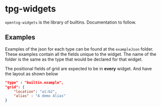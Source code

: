 # tpg-widgets

`opentsg-widgets` is the library of builtins. Documentation to follow.

## Examples

Examples of the json for each type can be found at the `exampleJson` folder.
These examples contain all the fields unique to the widget. The name of the folder
is the same as the type that would be declared for that widget.

The positional fields of grid are expected to be in **every** widget. And have the
layout as shown below

```json
"type" : "builtin.example",
"grid": {
    "location": "a1:b2",
    "alias" : "A demo Alias"
}

```
